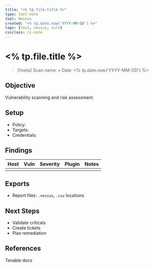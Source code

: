 ```yaml
---
title: "<% tp.file.title %>"
type: tool-note
tool: Nessus
created: "<% tp.date.now('YYYY-MM-DD') %>"
tags: [tool, nessus, vuln]
cssclass: cs-note
---
```


# <% tp.file.title %>

> [!meta]
> Scan name:  • Date: <% tp.date.now('YYYY-MM-DD') %>

## Objective
Vulnerability scanning and risk assessment.

## Setup
- Policy:  
- Targets:  
- Credentials: 

## Findings
| Host | Vuln | Severity | Plugin | Notes |
|------|------|----------|--------|-------|
|  |  |  |  |  |

## Exports
- Report files: `.nessus`, `.csv` locations

## Next Steps
- Validate criticals  
- Create tickets  
- Plan remediation

## References
Tenable docs

